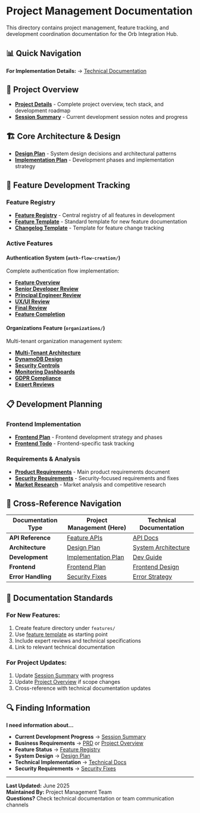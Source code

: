# Project Management Documentation

This directory contains project management, feature tracking, and development coordination documentation for the Orb Integration Hub.

## 📊 Quick Navigation

**For Implementation Details:** → [Technical Documentation](../../docs/README.md)

## 🎯 Project Overview
- [**Project Details**](./project.md) - Complete project overview, tech stack, and development roadmap
- [**Session Summary**](./SESSION_SUMMARY.md) - Current development session notes and progress

## 🏗️ Core Architecture & Design
- [**Design Plan**](./core/DESIGN_PLAN.md) - System design decisions and architectural patterns
- [**Implementation Plan**](./core/IMPLEMENTATION_PLAN.md) - Development phases and implementation strategy

## 🚀 Feature Development Tracking

### Feature Registry
- [**Feature Registry**](./features/REGISTRY.md) - Central registry of all features in development
- [**Feature Template**](./features/feature-template.md) - Standard template for new feature documentation
- [**Changelog Template**](./features/changelog-template.md) - Template for feature change tracking

### Active Features

#### Authentication System (`auth-flow-creation/`)
Complete authentication flow implementation:
- [**Feature Overview**](./features/auth-flow-creation/auth-flow-creation.md)
- [**Senior Developer Review**](./features/auth-flow-creation/senior-developer.md)
- [**Principal Engineer Review**](./features/auth-flow-creation/principal-engineer.md)
- [**UX/UI Review**](./features/auth-flow-creation/senior-uiux.md)
- [**Final Review**](./features/auth-flow-creation/final-principal-review.md)
- [**Feature Completion**](./features/auth-flow-creation/feature-completion-summary.md)

#### Organizations Feature (`organizations/`)
Multi-tenant organization management system:
- [**Multi-Tenant Architecture**](./features/organizations/multi-tenant-security-architecture.md)
- [**DynamoDB Design**](./features/organizations/dynamodb-multi-tenant-design.md)
- [**Security Controls**](./features/organizations/production-security-controls.md)
- [**Monitoring Dashboards**](./features/organizations/security-monitoring-dashboards.md)
- [**GDPR Compliance**](./features/organizations/gdpr-ccpa-compliance-framework.md)
- [**Expert Reviews**](./features/organizations/expert-questions-responses.md)

## 📋 Development Planning

### Frontend Implementation
- [**Frontend Plan**](./frontend-implementation-plan.md) - Frontend development strategy and phases
- [**Frontend Todo**](./frontend-todo.md) - Frontend-specific task tracking

### Requirements & Analysis
- [**Product Requirements**](./prd.txt) - Main product requirements document
- [**Security Requirements**](./security-fixes-prd.txt) - Security-focused requirements and fixes
- [**Market Research**](./market-research/ANALYSIS.md) - Market analysis and competitive research

## 🔄 Cross-Reference Navigation

| Documentation Type | Project Management (Here) | Technical Documentation |
|-------------------|---------------------------|-------------------------|
| **API Reference** | [Feature APIs](./features/) | [API Docs](../../docs/api.md) |
| **Architecture** | [Design Plan](./core/DESIGN_PLAN.md) | [System Architecture](../../docs/architecture.md) |
| **Development** | [Implementation Plan](./core/IMPLEMENTATION_PLAN.md) | [Dev Guide](../../docs/development.md) |
| **Frontend** | [Frontend Plan](./frontend-implementation-plan.md) | [Frontend Design](../../docs/frontend-design.md) |
| **Error Handling** | [Security Fixes](./security-fixes-prd.txt) | [Error Strategy](../../docs/error-handling.md) |

## 📝 Documentation Standards

### For New Features:
1. Create feature directory under `features/`
2. Use [feature template](./features/feature-template.md) as starting point
3. Include expert reviews and technical specifications
4. Link to relevant technical documentation

### For Project Updates:
1. Update [Session Summary](./SESSION_SUMMARY.md) with progress
2. Update [Project Overview](./project.md) if scope changes
3. Cross-reference with technical documentation updates

## 🔍 Finding Information

**I need information about...**

- **Current Development Progress** → [Session Summary](./SESSION_SUMMARY.md)
- **Business Requirements** → [PRD](./prd.txt) or [Project Overview](./project.md)  
- **Feature Status** → [Feature Registry](./features/REGISTRY.md)
- **System Design** → [Design Plan](./core/DESIGN_PLAN.md)
- **Technical Implementation** → [Technical Docs](../../docs/README.md)
- **Security Requirements** → [Security Fixes](./security-fixes-prd.txt)

---

**Last Updated:** June 2025  
**Maintained By:** Project Management Team  
**Questions?** Check technical documentation or team communication channels